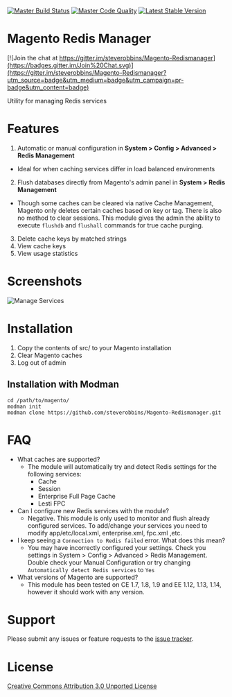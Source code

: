 [![Master Build Status](https://img.shields.io/travis/steverobbins/Magento-Redismanager/master.svg?style=flat-square)](https://travis-ci.org/steverobbins/Magento-Redismanager)
[![Master Code Quality](https://img.shields.io/scrutinizer/g/steverobbins/Magento-Redismanager/master.svg?style=flat-square)](https://scrutinizer-ci.com/g/steverobbins/Magento-Redismanager/?branch=master)
[![Latest Stable Version](https://img.shields.io/packagist/v/steverobbins/redismanager.svg?style=flat-square)](https://packagist.org/packages/steverobbins/redismanager)

Magento Redis Manager
==============================

[![Join the chat at https://gitter.im/steverobbins/Magento-Redismanager](https://badges.gitter.im/Join%20Chat.svg)](https://gitter.im/steverobbins/Magento-Redismanager?utm_source=badge&utm_medium=badge&utm_campaign=pr-badge&utm_content=badge)

Utility for managing Redis services

# Features

1. Automatic or manual configuration in **System > Config > Advanced > Redis Management**
 * Ideal for when caching services differ in load balanced environments
2. Flush databases directly from Magento's admin panel in **System > Redis Management**
 * Though some caches can be cleared via native Cache Management, Magento only deletes certain caches based on key or tag.  There is also no method to clear sessions.  This module gives the admin the ability to execute `flushdb` and `flushall` commands for true cache purging.
3. Delete cache keys by matched strings
4. View cache keys
5. View usage statistics


# Screenshots

![Manage Services](http://i.imgur.com/OQnxqiY.png)

# Installation

1. Copy the contents of src/ to your Magento installation
2. Clear Magento caches
3. Log out of admin

## Installation with Modman

    cd /path/to/magento/
    modman init
    modman clone https://github.com/steverobbins/Magento-Redismanager.git

# FAQ

* What caches are supported?
  * The module will automatically try and detect Redis settings for the following services:
    * Cache
    * Session
    * Enterprise Full Page Cache
    * Lesti FPC
* Can I configure new Redis services with the module?
  * Negative.  This module is only used to monitor and flush already configured services.  To add/change your services you need to modify app/etc/local.xml, enterprise.xml, fpc.xml ,etc.
* I keep seeing a `Connection to Redis failed` error.  What does this mean?
  * You may have incorrectly configured your settings.  Check you settings in System > Config > Advanced > Redis Management.  Double check your Manual Configuration or try changing `Automatically detect Redis services` to `Yes`
* What versions of Magento are supported?
  * This module has been tested on CE 1.7, 1.8, 1.9 and EE 1.12, 1.13, 1.14, however it should work with any version.

# Support

Please submit any issues or feature requests to the [issue tracker](https://github.com/steverobbins/Magento-Redismanager/issues).

# License

[Creative Commons Attribution 3.0 Unported License](http://creativecommons.org/licenses/by/3.0/deed.en_US)
